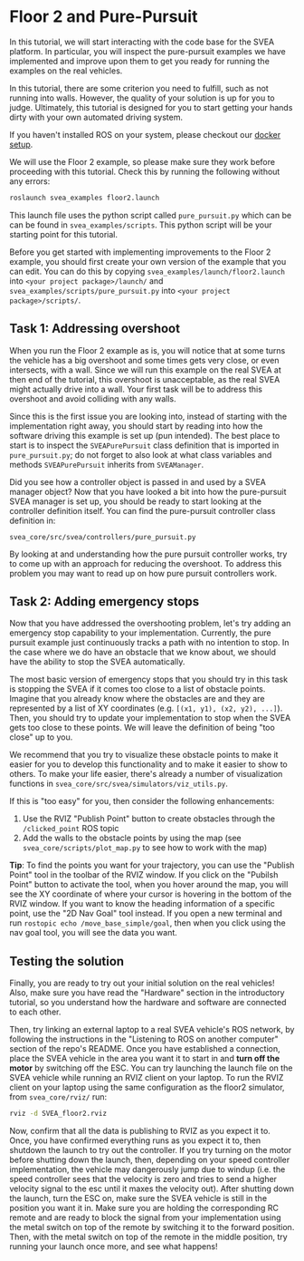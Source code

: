 # Floor 2 and Pure-Pursuit

In this tutorial, we will start interacting with the code base for the SVEA
platform. In particular, you will inspect the pure-pursuit examples we have
implemented and improve upon them to get you ready for running the examples on
the real vehicles.

In this tutorial, there are some criterion you need to fulfill, such as not running
into walls. However, the quality of your solution is up for you to
judge. Ultimately, this tutorial is designed for you to start getting your hands
dirty with your own automated driving system.

If you haven't installed ROS on your system, please checkout our 
[docker setup](tutorials/4_docker.md).

We will use the Floor 2 example, so please make sure they work before proceeding
with this tutorial. Check this by running the following without any errors:

```bash
roslaunch svea_examples floor2.launch
```

This launch file uses the python script called `pure_pursuit.py` which can be
can be found in `svea_examples/scripts`. This python script will be
your starting point for this tutorial.

Before you get started with implementing improvements to the Floor 2 example,
you should first create your own version of the example that you can edit. You
can do this by copying `svea_examples/launch/floor2.launch` into `<your
project package>/launch/` and `svea_examples/scripts/pure_pursuit.py` into
`<your project package>/scripts/`.

## Task 1: Addressing overshoot

When you run the Floor 2 example as is, you will notice that at some turns
the vehicle has a big overshoot and some times gets very close, or even
intersects, with a wall. Since we will run this example on the real SVEA at
then end of the tutorial, this overshoot is unacceptable, as the real SVEA
might actually drive into a wall. Your first task will be to address this
overshoot and avoid colliding with any walls.

Since this is the first issue you are looking into, instead of starting with
the implementation right away, you should start by reading into how the software
driving this example is set up (pun intended). The best place to start is to
inspect the `SVEAPurePursuit` class definition that is imported in
`pure_pursuit.py`; do not forget to also look at what class
variables and methods `SVEAPurePursuit` inherits from `SVEAManager`.

Did you see how a controller object is passed in and used by a SVEA manager
object? Now that you have looked a bit into how the pure-pursuit SVEA manager is
set up, you should be ready to start looking at the controller definition
itself. You can find the pure-pursuit controller class definition in:

`svea_core/src/svea/controllers/pure_pursuit.py`

By looking at and understanding how the pure pursuit controller works, try to
come up with an approach for reducing the overshoot. To address this problem
you may want to read up on how pure pursuit controllers work.

## Task 2: Adding emergency stops

Now that you have addressed the overshooting problem, let's try adding an
emergency stop capability to your implementation. Currently, the pure pursuit
example just continuously tracks a path with no intention to stop. In the
case where we do have an obstacle that we know about, we should have the
ability to stop the SVEA automatically.

The most basic version of emergency stops that you should try in this task
is stopping the SVEA if it comes too close to a list of obstacle points. Imagine
that you already know where the obstacles are and they are represented by a
list of XY coordinates (e.g. `[(x1, y1), (x2, y2), ...]`). Then, you should
try to update your implementation to stop when the SVEA gets too close to
these points. We will leave the definition of being "too close" up to you.

We recommend that you try to visualize these obstacle points to make it
easier for you to develop this functionality and to make it easier to show
to others. To make your life easier, there's already a number of visualization
functions in `svea_core/src/svea/simulators/viz_utils.py`.

If this is "too easy" for you, then consider the following enhancements:

1. Use the RVIZ "Publish Point" button to create obstacles through the `/clicked_point` ROS topic
2. Add the walls to the obstacle points by using the map (see `svea_core/scripts/plot_map.py` to see how to work with the map)

**Tip**: To find the points you want for your trajectory, you can use the
"Publish Point" tool in the toolbar of the RVIZ window. If you click on the
"Pubilsh Point" button to activate the tool, when you hover around the map,
you will see the XY coordinate of where your cursor is hovering in the bottom
of the RVIZ window. If you want to know the heading information of a specific
point, use the "2D Nav Goal" tool instead. If you open a new terminal and run
`rostopic echo /move_base_simple/goal`, then when you click using the nav goal
tool, you will see the data you want.

## Testing the solution

Finally, you are ready to try out your initial solution on the real vehicles!
Also, make sure you have read the "Hardware" section in the introductory tutorial,
so you understand how the hardware and software are connected to each other.

Then, try linking an external laptop to a real SVEA vehicle's ROS network, by
following the instructions in the "Listening to ROS on another computer" section
of the repo's README. Once you have established a connection, place the SVEA
vehicle in the area you want it to start in and **turn off the motor** by
switching off the ESC. You can try launching the launch file on the SVEA vehicle
while running an RVIZ client on your laptop. To run the RVIZ client on your
laptop using the same configuration as the floor2 simulator, from
`svea_core/rviz/` run:

```bash
rviz -d SVEA_floor2.rviz
```

Now, confirm that all the data is publishing to RVIZ as you expect it to. Once,
you have confirmed everything runs as you expect it to, then shutdown the
launch to try out the controller. If you try turning on the motor before
shutting down the launch, then, depending on your speed controller
implementation, the vehicle may dangerously jump due to windup (i.e. the speed
controller sees that the velocity is zero and tries to send a higher velocity
signal to the esc until it maxes the velocity out). After shutting down the
launch, turn the ESC on, make sure the SVEA vehicle is still in the position you
want it in. Make sure you are holding the corresponding RC remote and are ready
to block the signal from your implementation using the metal switch on top of
the remote by switching it to the forward position. Then, with the metal switch
on top of the remote in the middle position, try running your launch once more,
and see what happens!

